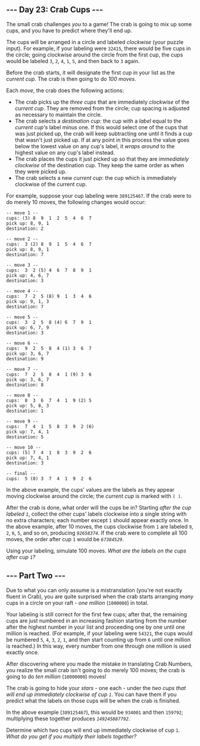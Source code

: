 --- Day 23: Crab Cups ---
-------------------------

The small crab challenges *you* to a game! The crab is going to mix up some cups, and you have to predict where they'll end up.


The cups will be arranged in a circle and labeled *clockwise* (your puzzle input). For example, if your labeling were `32415`, there would be five cups in the circle; going clockwise around the circle from the first cup, the cups would be labeled `3`, `2`, `4`, `1`, `5`, and then back to `3` again.


Before the crab starts, it will designate the first cup in your list as the *current cup*. The crab is then going to do *100 moves*.


Each *move*, the crab does the following actions:


* The crab picks up the *three cups* that are immediately *clockwise* of the *current cup*. They are removed from the circle; cup spacing is adjusted as necessary to maintain the circle.
* The crab selects a *destination cup*: the cup with a *label* equal to the *current cup's* label minus one. If this would select one of the cups that was just picked up, the crab will keep subtracting one until it finds a cup that wasn't just picked up. If at any point in this process the value goes below the lowest value on any cup's label, it *wraps around* to the highest value on any cup's label instead.
* The crab places the cups it just picked up so that they are *immediately clockwise* of the destination cup. They keep the same order as when they were picked up.
* The crab selects a new *current cup*: the cup which is immediately clockwise of the current cup.


For example, suppose your cup labeling were `389125467`. If the crab were to do merely 10 moves, the following changes would occur:



```
-- move 1 --
cups: (3) 8  9  1  2  5  4  6  7 
pick up: 8, 9, 1
destination: 2

-- move 2 --
cups:  3 (2) 8  9  1  5  4  6  7 
pick up: 8, 9, 1
destination: 7

-- move 3 --
cups:  3  2 (5) 4  6  7  8  9  1 
pick up: 4, 6, 7
destination: 3

-- move 4 --
cups:  7  2  5 (8) 9  1  3  4  6 
pick up: 9, 1, 3
destination: 7

-- move 5 --
cups:  3  2  5  8 (4) 6  7  9  1 
pick up: 6, 7, 9
destination: 3

-- move 6 --
cups:  9  2  5  8  4 (1) 3  6  7 
pick up: 3, 6, 7
destination: 9

-- move 7 --
cups:  7  2  5  8  4  1 (9) 3  6 
pick up: 3, 6, 7
destination: 8

-- move 8 --
cups:  8  3  6  7  4  1  9 (2) 5 
pick up: 5, 8, 3
destination: 1

-- move 9 --
cups:  7  4  1  5  8  3  9  2 (6)
pick up: 7, 4, 1
destination: 5

-- move 10 --
cups: (5) 7  4  1  8  3  9  2  6 
pick up: 7, 4, 1
destination: 3

-- final --
cups:  5 (8) 3  7  4  1  9  2  6 

```

In the above example, the cups' values are the labels as they appear moving clockwise around the circle; the *current cup* is marked with `( )`.


After the crab is done, what order will the cups be in? Starting *after the cup labeled `1`*, collect the other cups' labels clockwise into a single string with no extra characters; each number except `1` should appear exactly once. In the above example, after 10 moves, the cups clockwise from `1` are labeled `9`, `2`, `6`, `5`, and so on, producing *`92658374`*. If the crab were to complete all 100 moves, the order after cup `1` would be *`67384529`*.


Using your labeling, simulate 100 moves. *What are the labels on the cups after cup `1`?*


--- Part Two ---
----------------

Due to what you can only assume is a mistranslation (you're not exactly fluent in Crab), you are quite surprised when the crab starts arranging *many* cups in a circle on your raft - *one million* (`1000000`) in total.


Your labeling is still correct for the first few cups; after that, the remaining cups are just numbered in an increasing fashion starting from the number after the highest number in your list and proceeding one by one until one million is reached. (For example, if your labeling were `54321`, the cups would be numbered `5`, `4`, `3`, `2`, `1`, and then start counting up from `6` until one million is reached.) In this way, every number from one through one million is used exactly once.


After discovering where you made the mistake in translating Crab Numbers, you realize the small crab isn't going to do merely 100 moves; the crab is going to do *ten million* (`10000000`) moves!


The crab is going to hide your *stars* - one each - under the *two cups that will end up immediately clockwise of cup `1`*. You can have them if you predict what the labels on those cups will be when the crab is finished.


In the above example (`389125467`), this would be `934001` and then `159792`; multiplying these together produces *`149245887792`*.


Determine which two cups will end up immediately clockwise of cup `1`. *What do you get if you multiply their labels together?*


